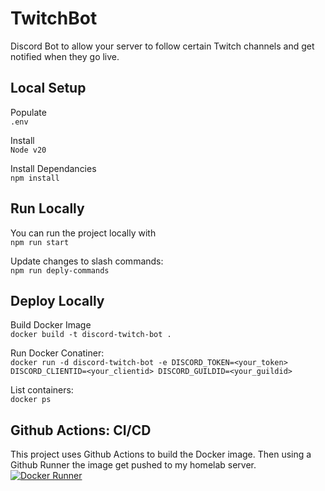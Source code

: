 # TwitchBot
Discord Bot to allow your server to follow certain Twitch channels and get notified when they go live.

## Local Setup
Populate\
`.env`

Install\
`Node v20`

Install Dependancies\
`npm install`

## Run Locally
You can run the project locally with\
`npm run start`

Update changes to slash commands:\
`npm run deply-commands`


## Deploy Locally
Build Docker Image\
`docker build -t discord-twitch-bot .`

Run Docker Conatiner:\
`docker run -d discord-twitch-bot -e DISCORD_TOKEN=<your_token> DISCORD_CLIENTID=<your_clientid> DISCORD_GUILDID=<your_guildid>`

List containers:\
`docker ps`

## Github Actions: CI/CD
This project uses Github Actions to build the Docker image. Then using a Github Runner the image get pushed to my homelab server.
[![Docker Runner](https://github.com/Aharper9917/discBot-Twitch/actions/workflows/runner.yml/badge.svg)](https://github.com/Aharper9917/discBot-Twitch/actions/workflows/runner.yml)